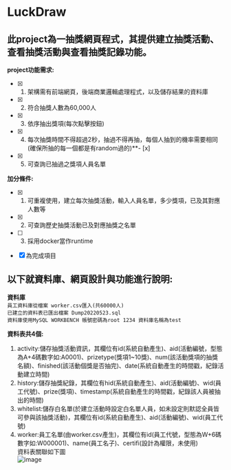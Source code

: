 # LuckDraw
## 此project為一抽獎網頁程式，其提供建立抽獎活動、查看抽獎活動與查看抽獎記錄功能。  

**project功能需求:**  
- [x]  1. 架構需有前端網頁，後端商業邏輯處理程式，以及儲存結果的資料庫 
- [x]  2. 符合抽獎人數為60,000人
- [x]  3. 依序抽出獎項(每次點擊按鈕)  
- [x]  4. 每次抽獎時間不得超過2秒，抽過不得再抽，每個人抽到的機率需要相同(確保所抽的每一個都是有random過的)**- [x]  
- [x]  5. 可查詢已抽過之獎項人員名單  
      
**加分條件:**  
- [x]  1. 可重複使用，建立每次抽獎活動，輸入人員名單，多少獎項，已及其對應人數等
- [x]  2. 可查詢歷史抽獎活動已及對應抽獎之名單
- [ ]  3. 採用docker當作runtime 
    
 - [x] 為完成項目   
   
## 以下就資料庫、網頁設計與功能進行說明:  
  
**資料庫**  
    `員工資料庫從檔案 worker.csv匯入(共60000人)`  
    `已建立的資料表已匯出檔案 Dump20220523.sql`  
    `資料庫使用MySQL WORKBENCH 帳號密碼為root 1234 資料庫名稱為test`  
      
  **資料表共4個:**
  1. activity:儲存抽獎活動資訊，其欄位有id(系統自動產生)、aid(活動編號，型態為A+4碼數字如:A0001)、prizetype(獎項1~10獎)、num(該活動獎項的抽獎名額)、finished(該活動個獎是否抽完)、date(系統自動產生的時間戳，紀錄活動建立時間)
  2. history:儲存抽獎紀錄，其欄位有hid(系統自動產生)、aid(活動編號)、wid(員工代號)、prize(獎項)、timestamp(系統自動產生的時間戳，紀錄該人員被抽出的時間)    
  3. whitelist:儲存白名單(於建立活動時設定白名單人員，如未設定則默認全員皆可參與該抽獎活動)，其欄位有id(系統自動產生)、aid(活動編號)、wid(員工代號)  
  4. worker:員工名單(由worker.csv產生)，其欄位有id(員工代號，型態為W+6碼數字如:W000001)、name(員工名子)、certifi(設計為權限，未使用)  
 資料表關聯如下圖  
 ![image](https://github.com/andy970139/LuckyDraw/blob/main/readme/er.png)
 
